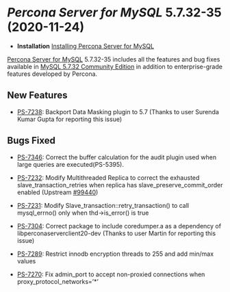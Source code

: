 # *Percona Server for MySQL* 5.7.32-35 (2020-11-24)

* **Installation** [Installing Percona Server for MySQL](https://www.percona.com/doc/percona-server/5.7/installation.html)

[Percona Server for MySQL](https://www.percona.com/software/mysql-database/percona-server) 5.7.32-35
includes all the features and bug fixes available in
[MySQL 5.7.32 Community Edition](https://dev.mysql.com/doc/relnotes/mysql/5.7/en/news-5-7-32.html)
in addition to enterprise-grade features developed by Percona.

## New Features

* [PS-7238](https://jira.percona.com/browse/PS-7238): Backport Data Masking plugin to 5.7 (Thanks to user Surenda Kumar Gupta for reporting this issue)

## Bugs Fixed

* [PS-7346](https://jira.percona.com/browse/PS-7346): Correct the buffer calculation for the audit plugin used when large queries are executed(PS-5395).

* [PS-7232](https://jira.percona.com/browse/PS-7232): Modify Multithreaded Replica to correct the exhausted slave_transaction_retries when replica has slave_preserve_commit_order enabled (Upstream [#99440](http://bugs.mysql.com/bug.php?id=99440))

* [PS-7231](https://jira.percona.com/browse/PS-7231): Modify Slave_transaction::retry_transaction() to call mysql_errno() only when thd->is_error() is true

* [PS-7304](https://jira.percona.com/browse/PS-7304): Correct package to include coredumper.a as a dependency of libperconaserverclient20-dev (Thanks to user Martin for reporting this issue)

* [PS-7289](https://jira.percona.com/browse/PS-7289): Restrict innodb encryption threads to 255 and add min/max values

* [PS-7270](https://jira.percona.com/browse/PS-7270): Fix admin_port to accept non-proxied connections when proxy_protocol_networks=’\*’
